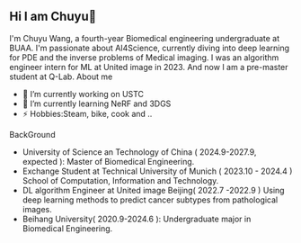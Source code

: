 ## Hi I am Chuyu👋

I'm Chuyu Wang, a fourth-year Biomedical engineering undergraduate at BUAA. I'm passionate about AI4Science, currently diving into deep learning for PDE and the inverse problems of Medical imaging. I was an algorithm engineer intern for ML at United image in 2023. And now I am a pre-master student at Q-Lab.
About me
- 🔭 I’m currently working on USTC
- 🌱 I’m currently learning NeRF and 3DGS
- ⚡ Hobbies:Steam, bike, cook and ..

BackGround
- University of Science an Technology of China ( 2024.9-2027.9, expected ): Master of Biomedical Engineering.
- Exchange Student at Technical University of Munich ( 2023.10 - 2024.4 ) School of Computation, Information and Technology.
- DL algorithm Engineer at United image Beijing( 2022.7 -2022.9 ) Using deep learning methods to predict cancer subtypes from pathological images.
- Beihang University( 2020.9-2024.6 ): Undergraduate major in Biomedical Engineering.

